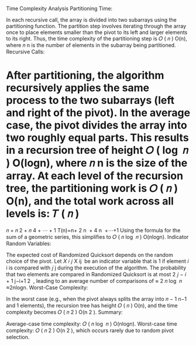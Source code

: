 Time Complexity Analysis
Partitioning Time:

In each recursive call, the array is divided into two subarrays using the partitioning function.
The partition step involves iterating through the array once to place elements smaller than the pivot to its left and larger elements to its right.
Thus, the time complexity of the partitioning step is 
𝑂
(
𝑛
)
O(n), where 
𝑛
n is the number of elements in the subarray being partitioned.
Recursive Calls:

After partitioning, the algorithm recursively applies the same process to the two subarrays (left and right of the pivot).
In the average case, the pivot divides the array into two roughly equal parts. This results in a recursion tree of height 
𝑂
(
log
⁡
𝑛
)
O(logn), where 
𝑛
n is the size of the array.
At each level of the recursion tree, the partitioning work is 
𝑂
(
𝑛
)
O(n), and the total work across all levels is:
𝑇
(
𝑛
)
=
𝑛
+
𝑛
2
+
𝑛
4
+
⋯
+
1
T(n)=n+ 
2
n
​
 + 
4
n
​
 +⋯+1
Using the formula for the sum of a geometric series, this simplifies to 
𝑂
(
𝑛
log
⁡
𝑛
)
O(nlogn).
Indicator Random Variables:

The expected cost of Randomized Quicksort depends on the random choice of the pivot.
Let 
𝑋
𝑖
𝑗
X 
ij
​
  be an indicator variable that is 1 if element 
𝑖
i is compared with 
𝑗
j during the execution of the algorithm.
The probability that two elements are compared in Randomized Quicksort is at most 
2
𝑗
−
𝑖
+
1
j−i+1
2
​
 , leading to an average number of comparisons of 
≈
2
𝑛
log
⁡
𝑛
≈2nlogn.
Worst-Case Complexity:

In the worst case (e.g., when the pivot always splits the array into 
𝑛
−
1
n−1 and 1 elements), the recursion tree has height 
𝑂
(
𝑛
)
O(n), and the time complexity becomes 
𝑂
(
𝑛
2
)
O(n 
2
 ).
Summary:

Average-case time complexity: 
𝑂
(
𝑛
log
⁡
𝑛
)
O(nlogn).
Worst-case time complexity: 
𝑂
(
𝑛
2
)
O(n 
2
 ), which occurs rarely due to random pivot selection.